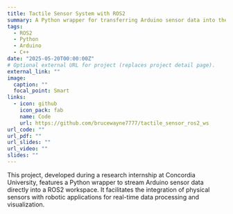 ```yaml
---
title: Tactile Sensor System with ROS2
summary: A Python wrapper for transferring Arduino sensor data into the ROS2 framework, developed during a research internship.
tags:
  - ROS2
  - Python
  - Arduino
  - C++
date: "2025-05-20T00:00:00Z"
# Optional external URL for project (replaces project detail page).
external_link: ""
image:
  caption: ""
  focal_point: Smart
links:
  - icon: github
    icon_pack: fab
    name: Code
    url: https://github.com/brucewayne7777/tactile_sensor_ros2_ws
url_code: ""
url_pdf: ""
url_slides: ""
url_video: ""
slides: ""
---
```


This project, developed during a research internship at Concordia University, features a Python wrapper to stream Arduino sensor data directly into a ROS2 workspace. It facilitates the integration of physical sensors with robotic applications for real-time data processing and visualization.
